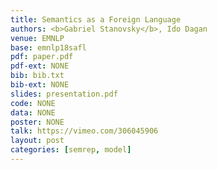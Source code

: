 ```yaml
---
title: Semantics as a Foreign Language
authors: <b>Gabriel Stanovsky</b>, Ido Dagan
venue: EMNLP
base: emnlp18safl
pdf: paper.pdf
pdf-ext: NONE
bib: bib.txt
bib-ext: NONE
slides: presentation.pdf
code: NONE
data: NONE
poster: NONE
talk: https://vimeo.com/306045906
layout: post
categories: [semrep, model]
---
```

